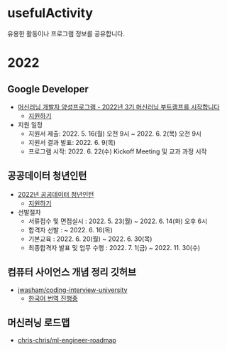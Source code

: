 # usefulActivity
유용한 활동이나 프로그램 정보를 공유합니다.
<br>
# 2022
## Google Developer

- [머신러닝 개발자 양성프로그램 - 2022년 3기 머신러닝 부트캠프를 시작합니다](https://rsvp.withgoogle.com/events/google-machine-learning-bootcamp_84589b)
  - [지원하기](https://docs.google.com/forms/d/e/1FAIpQLScfuiNyPNQOmT7vzFePs9Ppk8Q06B_NdvegDQFTeX7gG_0E5A/viewform)
- 지원 일정
  - 지원서 제출: 2022. 5. 16(월) 오전 9시 ~ 2022. 6. 2(목) 오전  9시
  - 지원서 결과 발표: 2022. 6. 9(목)
  - 프로그램 시작: 2022. 6. 22(수) Kickoff Meeting 및 교과 과정 시작

## 공공데이터 청년인턴

- [2022년 공공데이터 청년인턴](https://opendata2022.co.kr/rct/announcement)
  - [지원하기](https://recruit.incruit.com/opendata2022/)
- 선발절차
  - 서류접수 및 면접실시 : 2022. 5. 23(월) ~ 2022. 6. 14(화) 오후 6시
  - 합격자 선발 : ~ 2022. 6. 16(목)
  - 기본교육 : 2022. 6. 20(월) ~ 2022. 6. 30(목)
  - 최종합격자 발표 및 업무 수행 : 2022. 7. 1(금) ~ 2022. 11. 30(수)

## 컴퓨터 사이언스 개념 정리 깃허브
- [jwasham/coding-interview-university](https://github.com/jwasham/coding-interview-university)
  - [한국어 번역 진행중](https://github.com/jwasham/coding-interview-university/issues/118)
## 머신러닝 로드맵
- [chris-chris/ml-engineer-roadmap](https://github.com/chris-chris/ml-engineer-roadmap)
